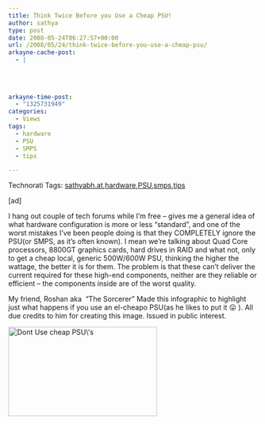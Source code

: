 ```yaml
---
title: Think Twice Before you Use a Cheap PSU!
author: sathya
type: post
date: 2008-05-24T06:27:57+00:00
url: /2008/05/24/think-twice-before-you-use-a-cheap-psu/
arkayne-cache-post:
  - |
    
    
    
    
arkayne-time-post:
  - "1325731949"
categories:
  - Views
tags:
  - hardware
  - PSU
  - SMPS
  - tips

---
```

<div id="scid:0767317B-992E-4b12-91E0-4F059A8CECA8:45da25f1-278b-4936-919e-20ff449d233a" class="wlWriterSmartContent" style="padding-right: 0px; display: inline; padding-left: 0px; padding-bottom: 0px; margin: 0px; padding-top: 0px">
  Technorati Tags: <a rel="tag" href="http://technorati.com/tags/sathyabh.at">sathyabh.at</a>,<a rel="tag" href="http://technorati.com/tags/harware">hardware</a>,<a rel="tag" href="http://technorati.com/tags/PSU">PSU</a>,<a rel="tag" href="http://technorati.com/tags/smps">smps</a>,<a rel="tag" href="http://technorati.com/tags/tips">tips</a>
</div>

[ad]

I hang out couple of tech forums while I&#8217;m free &#8211; gives me a general idea of what hardware configuration is more or less &#8220;standard&#8221;, and one of the worst mistakes I&#8217;ve been people doing is that they COMPLETELY ignore the PSU(or SMPS, as it&#8217;s often known). I mean we&#8217;re talking about Quad Core processors, 8800GT graphics cards, hard drives in RAID and what not, only to get a cheap local, generic 500W/600W PSU, thinking the higher the wattage, the better it is for them. The problem is that these can&#8217;t deliver the current required for these high-end components, neither are they reliable or efficient &#8211; the components inside are of the worst quality.

<!--more-->

My friend, Roshan aka  &#8220;The Sorcerer&#8221; Made this infographic to highlight just what happens if you use an el-cheapo PSU(as he likes to put it 😛 ). All due credits to him for creating this image. Issued in public interest.

[<img class="alignnone size-medium wp-image-54" title="Dont Use cheap PSU\'s" src="http://kurast.sathyabh.at/wp-content/uploads/2008/05/untitled-6-300x180.jpg" alt="Dont Use cheap PSU\'s" width="300" height="180" />][1]

 [1]: http://img.photobucket.com/albums/v449/ROSHANASHRAF/untitled-6.jpg
